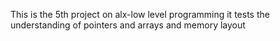 This is the 5th project on alx-low level programming
it tests the understanding of pointers and arrays and memory layout
